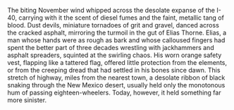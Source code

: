 The biting November wind whipped across the desolate expanse of the I-40, carrying with it the scent of diesel fumes and the faint, metallic tang of blood.  Dust devils, miniature tornadoes of grit and gravel, danced across the cracked asphalt, mirroring the turmoil in the gut of  Elias Thorne.  Elias, a man whose hands were as rough as bark and whose calloused fingers had spent the better part of three decades wrestling with jackhammers and asphalt spreaders, squinted at the swirling chaos.  His worn orange safety vest, flapping like a tattered flag, offered little protection from the elements, or from the creeping dread that had settled in his bones since dawn.  This stretch of highway, miles from the nearest town, a desolate ribbon of black snaking through the New Mexico desert, usually held only the monotonous hum of passing eighteen-wheelers. Today, however, it held something far more sinister.
